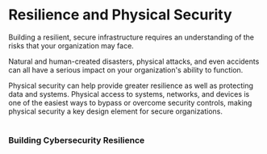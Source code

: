 # Resilience and Physical Security

Building a resilient, secure infrastructure requires an understanding of the risks that your organization may face.

Natural and human-created disasters, physical attacks, and even accidents can all have a serious impact on your organization's ability to function.

Physical security can help provide greater resilience as well as protecting data and systems. Physical access to systems, networks, and devices is one of the easiest ways to bypass or overcome security controls, making physical security a key design element for secure organizations.

#

### Building Cybersecurity Resilience
